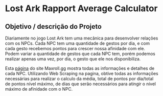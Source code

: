 
# Lost Ark Rapport Average Calculator

## Objetivo / descrição do Projeto

Diariamente no jogo Lost Ark tem uma mecânica para desenvolver relações com os NPCs. Cada NPC tem uma quantidade de gestos por dia, e com cada gesto recebemos pontos para crescer nossa afinidade com ele. Podem variar a quantidade de gestos que cada NPC tem, porém podemos realizar apenas uma vez, por dia, o gesto que ele nos disponibiliza.

Esta [página](https://lost-ark.maxroll.gg/rapport) do site Maxroll.gg mostra todas as informações e detalhes de cada NPC. Utilizando Web Scraping na pagina, obtive todas as informações necessárias para realizar o calculo da média, total de pontos por dia/total de pontos nível máximo, de dias que serão necessários para atingir o nível máximo de afinidade com o NPC.
